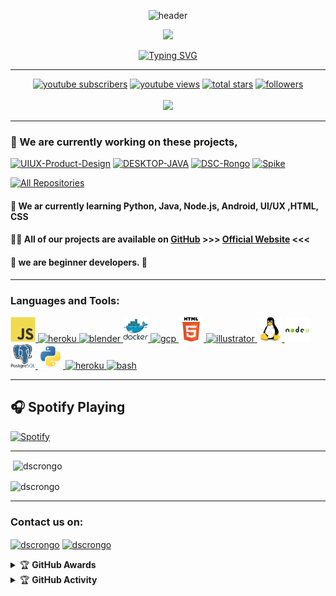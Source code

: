 
<div align="center">
    
![header](https://capsule-render.vercel.app/api?type=waving&color=random&text=We%20are%20%20Rongo%20University%20Developers&desc=Welcome%20To%20our%20Club&animation=twinkling&fontSize=40&fontAlign=50&fontAlignY=20&descSize=20&descAlign=50&height=180&descAlignY=45) 


<img src="https://github.com/krakinz/krakinz/blob/main/krakinz.gif" width="200">


[![Typing SVG](https://readme-typing-svg.herokuapp.com?color=F763A8C7&multiline=true&lines=Google+Developers(since+2019);Home+of+AI+Coding+and+development;The+DSC+owners.+We+are+Region)](https://git.io/typing-svg) </div>
     
</div>

  ---  
<p align="center">
  <a href="XXXXX?sub_confirmation=1">
    <img alt="youtube subscribers" title="Subscribe to our YouTube channel" src="https://custom-icon-badges.herokuapp.com/youtube/channel/subscribers/xxxxxxx?color=%23E05D44&label=SUBSCRIBE&logo=video&logoColor=white&style=for-the-badge&labelColor=CE4630"/></a> 
  <a href="xxxxxx">
    <img alt="youtube views" title="YouTube views" src="https://custom-icon-badges.herokuapp.com/youtube/channel/views/xxxxxxx?color=%23E1AD0E&logo=video&logoColor=white&style=for-the-badge&labelColor=C79600"/></a> 
  <a href="https://github.com/DSCRongo?tab=repositories&sort=stargazers">
    <img alt="total stars" title="Total stars on GitHub" src="https://custom-icon-badges.herokuapp.com/badge/dynamic/json?logo=star&color=55960c&labelColor=488207&label=Stars&style=for-the-badge&query=%24.stars&url=https://api.github-star-counter.workers.dev/user/DSCRongo"/></a>
  <a href="https://github.com/DSCRongo?tab=followers">
    <img alt="followers" title="Follow us on Github" src="https://custom-icon-badges.herokuapp.com/github/followers/DSCRongo?color=236ad3&labelColor=1155ba&style=for-the-badge&logo=person-add&label=Follow&logoColor=white"/></a>
    </br></br>
  <a href="https://github.com/DSCRongo/UIUX-Product-Design">
    <img src="https://komarev.com/ghpvc/?username=dscrongo&label=Profile%20views&color=brightgreen&label=Profile+Views&style=plastic">
  </a>
  
</p>


---
### 🔭 We are currently working on these projects,

<p align="left">
  <a href="https://github.com/dscrongo/UIUX-Product-Design"><img width="282" src="https://denvercoder1-github-readme-stats.vercel.app/api/pin/?username=dscrongo&repo=UIUX-Product-Design&theme=highcontrast&bg_color=1F222E&title_color=CEFF00&icon_color=F8D866&hide_border=false&show_icons=true" alt="UIUX-Product-Design"></a>
  <a href="https://github.com/dscrongo/UIUX-Product-Design"><img width="282" src="https://denvercoder1-github-readme-stats.vercel.app/api/pin/?username=dscrongo&repo=DESKTOP-JAVA&theme=highcontrast&bg_color=1F222E&title_color=CEFF00&icon_color=F8D866&hide_border=false&show_icons=true" alt="DESKTOP-JAVA"></a>
    <a href="https://github.com/dscrongo/DSC-Rongo"><img width="282" src="https://denvercoder1-github-readme-stats.vercel.app/api/pin/?username=dscrongo&repo=DSC-Rongo&theme=highcontrast&bg_color=1F222E&title_color=CEFF00&icon_color=F8D866&hide_border=false&show_icons=true" alt="DSC-Rongo"></a>
<a href="https://github.com/dscrongo/Spike"><img width="282" src="https://denvercoder1-github-readme-stats.vercel.app/api/pin/?username=dscrongo&repo=Spike&theme=highcontrast&bg_color=1F222E&title_color=CEFF00&icon_color=F8D866&hide_border=false&show_icons=true" alt="Spike"></a>
</p>
<p align="left">
  <a href="https://github.com/dscrongo?tab=repositories&sort=stargazers"><img alt="All Repositories" title="All Repositories" src="https://custom-icon-badges.herokuapp.com/badge/-All%20Repos-2962FF?style=for-the-badge&logoColor=white&logo=repo"/></a>
</p>

#### 🌱 We ar currently learning **Python, Java, Node.js, Android, UI/UX ,HTML, CSS**

#### 👨‍💻 All of our projects are available on [GitHub](https://github.com/dscrongo) >>> [Official Website](https://dscrongo.repl.co) <<<

#### 💫 **we are beginner developers. 🌆**
---
<h3 align="left">Languages and Tools:</h3>
<p align="left"> <a href="https://developer.mozilla.org/en-US/docs/Web/JavaScript" target="_blank"> <img src="https://raw.githubusercontent.com/devicons/devicon/master/icons/javascript/javascript-original.svg" alt="javascript" width="40" height="40"/> </a><a href="https://heroku.com" target="_blank"> <img src="https://www.vectorlogo.zone/logos/heroku/heroku-icon.svg" alt="heroku" width="40" height="40"/> </a> <a href="https://www.blender.org/" target="_blank"> <img src="https://download.blender.org/branding/community/blender_community_badge_white.svg" alt="blender" width="40" height="40"/> </a> <a href="https://www.docker.com/" target="_blank"> <img src="https://raw.githubusercontent.com/devicons/devicon/master/icons/docker/docker-original-wordmark.svg" alt="docker" width="40" height="40"/> </a> <a href="https://cloud.google.com" target="_blank"> <img src="https://www.vectorlogo.zone/logos/google_cloud/google_cloud-icon.svg" alt="gcp" width="40" height="40"/> </a> <a href="https://www.w3.org/html/" target="_blank"> <img src="https://raw.githubusercontent.com/devicons/devicon/master/icons/html5/html5-original-wordmark.svg" alt="html5" width="40" height="40"/> </a> <a href="https://www.adobe.com/in/products/illustrator.html" target="_blank"> <img src="https://www.vectorlogo.zone/logos/adobe_illustrator/adobe_illustrator-icon.svg" alt="illustrator" width="40" height="40"/> </a> <a href="https://www.linux.org/" target="_blank"> <img src="https://raw.githubusercontent.com/devicons/devicon/master/icons/linux/linux-original.svg" alt="linux" width="40" height="40"/> </a> <a href="https://nodejs.org" target="_blank"> <img src="https://raw.githubusercontent.com/devicons/devicon/master/icons/nodejs/nodejs-original-wordmark.svg" alt="nodejs" width="40" height="40"/> </a> <a href="https://www.postgresql.org" target="_blank"> <img src="https://raw.githubusercontent.com/devicons/devicon/master/icons/postgresql/postgresql-original-wordmark.svg" alt="postgresql" width="40" height="40"/> </a> <a href="https://www.python.org" target="_blank"> <img src="https://raw.githubusercontent.com/devicons/devicon/master/icons/python/python-original.svg" alt="python" width="40" height="40"/> </a><a href="https://replit.com/~" target="_blank"> <img src="https://www.vectorlogo.zone/logos/replit/replit-ar21.svg" alt="heroku" /> </a> <a href="https://www.gnu.org/software/bash/" target="_blank"> <img src="https://www.vectorlogo.zone/logos/gnu_bash/gnu_bash-icon.svg" alt="bash" width="40" height="40"/> </a> </p>

---
## 🎧 Spotify Playing

[![Spotify](https://black-amda.vercel.app/api/spotify)](https://open.spotify.com/user/xvmpnf2fcijmkmguddoe5ub73)

---

<p>&nbsp;<img align="center" src="https://github-readme-stats.vercel.app/api?username=dscrongoshow_icons=true&theme=highcontrast" alt="dscrongo" /></p>

<p><img align="center" src="https://github-readme-streak-stats.herokuapp.com/?user=dscrongo&theme=highcontrast" alt="dscrongo" /></p>
</details>

---
<h3 align="left">Contact us on:</h3>
<p align="left">
<a href="https://www.instagram.com/dscrongo/" target="blank"><img align="center" src="https://cdn.jsdelivr.net/npm/simple-icons@3.0.1/icons/instagram.svg" alt="dscrongo" height="30" width="40" /></a>
<a href="https://www.reddit.com/user/dscrongo" target="blank"><img align="center" src="https://cdn.jsdelivr.net/npm/simple-icons@3.0.1/icons/reddit.svg" alt="dscrongo" height="30" width="40" /></a>
</p>

<details>
    <summary>&#127942 <b>GitHub Awards</b></summary><br/>

![Github Trophy](https://github-profile-trophy.vercel.app/?username=dscrongo)

</details>

<details>
    <summary>&#127942 <b>GitHub Activity</b></summary><br/>

![Metrics](https://metrics.lecoq.io/dscrongo?template=classic&followup=1&isocalendar=1&languages=1&isocalendar.duration=half-year&config.timezone=KenyaStandardTime%2FNairobi)

[![News](https://github-readme-stats.vercel.app/api/pin/?username=dscrongo&theme=highcontrast&repo=UIUX-Product-Design)](https://github.com/dscrongo/UIUX-Product-Design)

</details>



